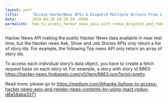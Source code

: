 ```yaml
---
layout: post
title:      "Access HackerNews APIs & Dispatch Multiple Actions From 1 Action in Redux"
date:       2019-08-29 18:18:39 -0400
permalink:  how_to_access_hacker_news_apis_with_redux_dispatch_and_redux-thunk
---
```



Hacker News API making the public Hacker News data available in near real time, but the Hacker news Ask, Show and Job Stories APIs only return a list of story ids. For example, the following Top news API only return an array of story ids.

To access each individual story’s data object, you have to create a fetch request base on each story id. For example, a story with story id 8863: https://hacker-news.firebaseio.com/v0/item/8863.json?print=pretty

Read more, please go to <https://medium.com/@hanke.liu/how-to-access-hacker-news-apis-and-render-news-contents-by-using-react-redux-d8a58aba3371>
